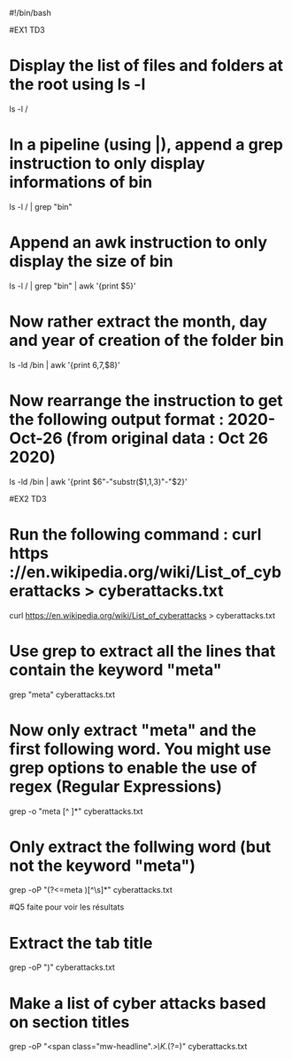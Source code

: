 #!/bin/bash

#EX1 TD3

# Display the list of files and folders at the root using ls -l
ls -l / 

# In a pipeline (using |), append a grep instruction to only display informations of bin
ls -l / | grep "bin"

# Append an awk instruction to only display the size of bin
ls -l / | grep "bin" | awk '{print $5}'

# Now rather extract the month, day and year of creation of the folder bin
ls -ld /bin | awk '{print $6,$7,$8}'

# Now rearrange the instruction to get the following output format : 2020-Oct-26 (from original data : Oct 26 2020)
ls -ld /bin | awk '{print $6"-"substr($1,1,3)"-"$2}' 

#EX2 TD3

# Run the following command : curl https ://en.wikipedia.org/wiki/List_of_cyberattacks > cyberattacks.txt
curl https://en.wikipedia.org/wiki/List_of_cyberattacks > cyberattacks.txt

# Use grep to extract all the lines that contain the keyword "meta"
grep "meta" cyberattacks.txt

# Now only extract "meta" and the first following word. You might use grep options to enable the use of regex (Regular Expressions)
grep -o "meta [^ ]*" cyberattacks.txt

# Only extract the follwing word (but not the keyword "meta")
grep -oP "(?<=meta )[^\s]*" cyberattacks.txt

#Q5 faite pour voir les résultats

# Extract the tab title
grep -oP "<title>\K.*(?= - Wikipedia</title>)" cyberattacks.txt

# Make a list of cyber attacks based on section titles
grep -oP "<span class=\"mw-headline\".*>\K.*(?=</span>)" cyberattacks.txt
